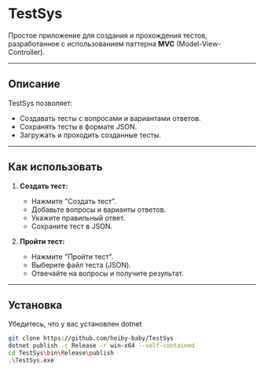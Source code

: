 # TestSys

Простое приложение для создания и прохождения тестов, разработанное с использованием паттерна **MVC** (Model-View-Controller).

---

## Описание

TestSys позволяет:
- Создавать тесты с вопросами и вариантами ответов.
- Сохранять тесты в формате JSON.
- Загружать и проходить созданные тесты.

---

## Как использовать

1. **Создать тест:**
   - Нажмите "Создать тест".
   - Добавьте вопросы и варианты ответов.
   - Укажите правильный ответ.
   - Сохраните тест в JSON.

2. **Пройти тест:**
   - Нажмите "Пройти тест".
   - Выберите файл теста (JSON).
   - Отвечайте на вопросы и получите результат.

---

## Установка
Убедитесь, что у вас установлен dotnet 
   ```bash
   git clone https://github.com/heiby-baby/TestSys
   dotnet publish -c Release -r win-x64 --self-contained
   cd TestSys\bin\Release\publish
   .\TestSys.exe
